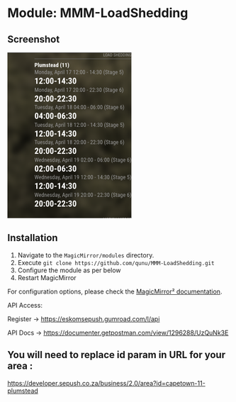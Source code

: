 # Module: MMM-LoadShedding

## Screenshot

![Screenshot](screenshot.png)

## Installation

1. Navigate to the `MagicMirror/modules` directory.
2. Execute `git clone https://github.com/qunu/MMM-LoadShedding.git`
3. Configure the module as per below
4. Restart MagicMirror

For configuration options, please check the [MagicMirror² documentation](https://docs.magicmirror.builders/modules/configuration.html).


API Access:

Register -> https://eskomsepush.gumroad.com/l/api

API Docs -> https://documenter.getpostman.com/view/1296288/UzQuNk3E

## You will need to replace id param in URL for your area :
https://developer.sepush.co.za/business/2.0/area?id=capetown-11-plumstead
